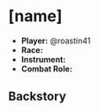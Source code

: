 # [name]

 * **Player:** @roastin41
 * **Race:**
 * **Instrument:**
 * **Combat Role:**

## Backstory
